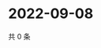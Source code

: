 # 2022-09-08

共 0 条

<!-- BEGIN WEIBO -->
<!-- 最后更新时间 Thu Sep 08 2022 05:16:05 GMT+0800 (China Standard Time) -->

<!-- END WEIBO -->
